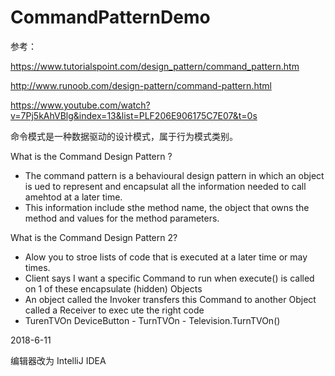 # CommandPatternDemo

参考：

https://www.tutorialspoint.com/design_pattern/command_pattern.htm

http://www.runoob.com/design-pattern/command-pattern.html

https://www.youtube.com/watch?v=7Pj5kAhVBlg&index=13&list=PLF206E906175C7E07&t=0s

命令模式是一种数据驱动的设计模式，属于行为模式类别。 



What is the Command Design Pattern ?

- The command pattern is a behavioural design pattern in which an object is ued to represent and encapsulat all the information needed to call amehtod at a later time.
- This information include sthe method name, the object that owns the method and values for the method parameters.

What is the Command Design Pattern 2?

- Alow you to stroe lists of code that is executed at a later time or may times.
- Client says I want a specific Command to run when execute() is called on 1 of these encapsulate (hidden) Objects
- An object called the Invoker transfers this Command to another Object called a Receiver to exec ute the right code
- TurenTVOn DeviceButton - TurnTVOn - Television.TurnTVOn()




2018-6-11

编辑器改为 IntelliJ IDEA